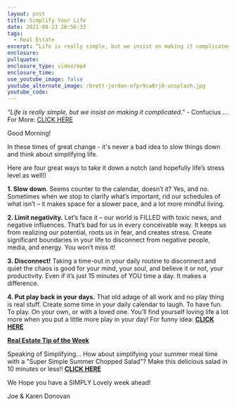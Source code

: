 ```yaml
---
layout: post
title: Simplify Your Life
date: 2021-08-23 20:56:33
tags:
  - Real Estate
excerpt: “Life is really simple, but we insist on making it complicated." - Confucius
enclosure:
pullquote:
enclosure_type: video/mp4
enclosure_time:
use_youtube_image: false
youtube_alternate_image: /brett-jordan-ofpr9cw8rj8-unsplash.jpg
youtube_code:
---
```


*“Life is really simple, but we insist on making it complicated." -* Confucius …For More: [CLICK HERE](https://youtu.be/LVwt93jlL7o)

Good Morning\!

In these times of great change - it's never a bad idea to slow things down and think about simplifying life.

Here are four great ways to take it down a notch (and hopefully life’s stress level as well\!)

**1\. Slow down**. Seems counter to the calendar, doesn’t it? Yes, and no. Sometimes when we stop to clarify what’s important, rid our schedules of what isn’t – it makes space for a slower pace, and a lot more mindful living.

**2\. Limit negativity.** Let’s face it – our world is FILLED with toxic news, and negative influences. That’s bad for us in every conceivable way. It keeps us from realizing our potential, roots us in fear, and creates stress. Create significant boundaries in your life to disconnect from negative people, media, and energy. You won’t miss it\!

**3\. Disconnect\!** Taking a time-out in your daily routine to disconnect and quiet the chaos is good for your mind, your soul, and believe it or not, your productivity. Even if it’s just 15 minutes of YOU time a day. It makes a difference.

**4\. Put play back in your days.** That old adage of all work and no play thing is real stuff. Create some time in your daily calendar to laugh. To have fun. To play. On your own, or with a loved one. You’ll find yourself loving life a lot more when you put a little more play in your day\! For funny idea: **[CLICK HERE](https://youtu.be/miTy39wniTI)**

<u><strong>Real Estate Tip of the Week</strong></u>

Speaking of Simplifying… How about simplifying your summer meal time with a "Super Simple Summer Chopped Salad"? Make this delicious salad in 10 minutes or less\!\! **[CLICK HERE](https://youtu.be/2JYFOEonoVo?t=43)**

We Hope you have a SIMPLY Lovely week ahead\!

Joe & Karen Donovan